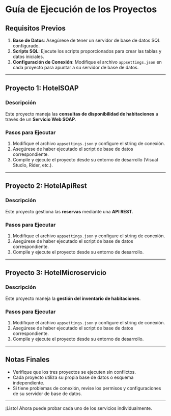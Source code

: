 # Guía de Ejecución de los Proyectos

## Requisitos Previos
1. **Base de Datos**: Asegúrese de tener un servidor de base de datos SQL configurado.
2. **Scripts SQL**: Ejecute los scripts proporcionados para crear las tablas y datos iniciales.
3. **Configuración de Conexión**: Modifique el archivo `appsettings.json` en cada proyecto para apuntar a su servidor de base de datos.

---

## Proyecto 1: HotelSOAP
### Descripción
Este proyecto maneja las **consultas de disponibilidad de habitaciones** a través de un **Servicio Web SOAP**.

### Pasos para Ejecutar
1. Modifique el archivo `appsettings.json` y configure el string de conexión.
2. Asegúrese de haber ejecutado el script de base de datos correspondiente.
3. Compile y ejecute el proyecto desde su entorno de desarrollo (Visual Studio, Rider, etc.).

---

## Proyecto 2: HotelApiRest
### Descripción
Este proyecto gestiona las **reservas** mediante una **API REST**.

### Pasos para Ejecutar
1. Modifique el archivo `appsettings.json` y configure el string de conexión.
2. Asegúrese de haber ejecutado el script de base de datos correspondiente.
3. Compile y ejecute el proyecto desde su entorno de desarrollo.

---

## Proyecto 3: HotelMicroservicio
### Descripción
Este proyecto maneja la **gestión del inventario de habitaciones**.

### Pasos para Ejecutar
1. Modifique el archivo `appsettings.json` y configure el string de conexión.
2. Asegúrese de haber ejecutado el script de base de datos correspondiente.
3. Compile y ejecute el proyecto desde su entorno de desarrollo.

---

## Notas Finales
- Verifique que los tres proyectos se ejecuten sin conflictos.
- Cada proyecto utiliza su propia base de datos o esquema independiente.
- Si tiene problemas de conexión, revise los permisos y configuraciones de su servidor de base de datos.

---

¡Listo! Ahora puede probar cada uno de los servicios individualmente.
